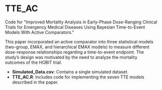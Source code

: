 # TTE_AC
Code for "Improved Mortality Analysis in Early-Phase Dose-Ranging Clinical Trials for Emergency Medical Diseases Using Bayesian Time-to-Event Models With Active Comparators."

This paper incorporated an active comparator into three statistical models (two-group, EMAX, and hierarchical EMAX models) to measure different dose-response relationships regarding a time-to-event endpoint. The study’s design was motivated by the need to analyze the mortality outcomes of the HOBIT trial.

- **Simulated_Data.csv**: Contains a single simulated dataset.
- **TTE_AC.R**: Includes code for implementing the seven TTE models described in the paper.

